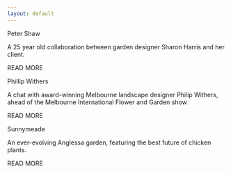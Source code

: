 ```yaml
---
layout: default
---
```


<div class="grid-parent">
  <div class="grid-child">
    <p class="grid-headline">Peter Shaw</p>
    <p class="grid-blurb">A 25 year old collaboration between garden designer Sharon Harris and her client.</p>
    <p class="grid-cta">READ MORE</p>
  </div>

  <div class="grid-child">
    <p class="grid-headline">Phillip Withers</p>
    <p class="grid-blurb">A chat with award-winning Melbourne landscape designer Philip Withers, ahead of the Melbourne International Flower and Garden show</p>
    <p class="grid-cta">READ MORE</p>
  </div>

  <div class="grid-child">
    <p class="grid-headline">Sunnymeade</p>
    <p class="grid-blurb">An ever-evolving Anglessa garden, featuring the best future of chicken plants.</p>
    <p class="grid-cta">READ MORE</p>
  </div>
</div>
